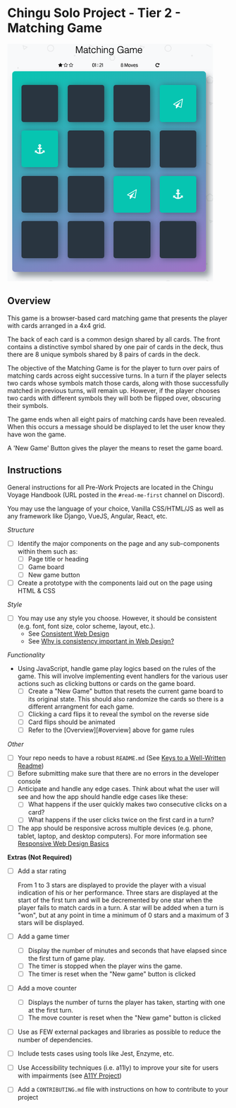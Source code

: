 # Chingu Solo Project - Tier 2 - Matching Game

![matching_game](./assets/matching_game.png)

## Overview

This game is a browser-based card matching game that presents the player with 
cards arranged in a 4x4 grid.

The back of each card is a common design shared by all cards. The front 
contains a distinctive symbol shared by one pair of cards in the deck, thus 
there are 8 unique symbols shared by 8 pairs of cards in the deck.

The objective of the Matching Game is for the player to turn over pairs of 
matching cards across eight successive turns. In a turn if the player selects 
two cards whose symbols match those cards, along with those successfully 
matched in previous turns, will remain up. However, if the player chooses 
two cards with different symbols they will both be flipped over, obscuring 
their symbols.

The game ends when all eight pairs of matching cards have been revealed. When 
this occurs a message should be displayed to let the user know they have won 
the game.

A 'New Game' Button gives the player the means to reset the game board.

## Instructions

General instructions for all Pre-Work Projects are located in the Chingu 
Voyage Handbook (URL posted in the `#read-me-first` channel on Discord). 

You may use the language of your choice, Vanilla CSS/HTML/JS as well as any 
framework like Django, VueJS, Angular, React, etc.

*Structure*
- [ ] Identify the major components on the page and any sub-components within them
such as:
  - [ ] Page title or heading
  - [ ] Game board
  - [ ] New game button
- [ ] Create a prototype with the components laid out on the page using HTML & CSS

*Style*
- [ ] You may use any style you choose. However, it should be consistent (e.g.
font, font size, color scheme, layout, etc.).
  - See [Consistent Web Design](https://1stwebdesigner.com/consistent-web-design/)
  - See [Why is consistency important in Web Design?](https://laceytechsolutions.co.uk/blog/importance-of-consistency-in-web-design/)

*Functionality*
- Using JavaScript, handle game play logics based on the rules of the game.
This will involve implementing event handlers for the various user actions 
such as clicking buttons or cards on the game board.
  - [ ] Create a "New Game" button that resets the current game board to its
original state. This should also randomize the cards so there is a different
arrangment for each game.
  - [ ] Clicking a card flips it to reveal the symbol on the reverse side
  - [ ] Card flips should be animated
  - [ ] Refer to the [Overview][#overview] above for game rules

*Other*
- [ ] Your repo needs to have a robust `README.md` (See [Keys to a Well-Written Readme](https://medium.com/chingu/keys-to-a-well-written-readme-55c53d34fe6d))
- [ ] Before submitting make sure that there are no errors in the developer console
- [ ] Anticipate and handle any edge cases. Think about what the user will see 
and how the app should handle edge cases like these:
  - [ ] What happens if the user quickly makes two consecutive clicks on a card?
  - [ ] What happens if the user clicks twice on the first card in a turn?
- [ ] The app should be responsive across multiple devices (e.g. phone, tablet, 
laptop, and desktop computers). For more information see 
[Responsive Web Design Basics](https://developers.google.com/web/fundamentals/design-and-ux/responsive/)

**Extras (Not Required)**
- [ ] Add a star rating

  From 1 to 3 stars are displayed to provide the player with a visual 
  indication of his or her performance. Three stars are displayed at the start 
  of the first turn and will be decremented by one star when the player fails 
  to match cards in a turn. A star will be added when a turn is "won", but at 
  any point in time a minimum of 0 stars and a maximum of 3 stars will be 
  displayed.

- [ ] Add a game timer 
  - [ ] Display the number of minutes and seconds that have elapsed since the
  first turn of game play. 
  - [ ] The timer is stopped when the player wins the game.
  - [ ] The timer is reset when the "New game" button is clicked
- [ ] Add a move counter
  - [ ] Displays the number of turns the player has taken, starting with one 
  at the first turn.
  - [ ] The move counter is reset when the "New game" button is clicked
- [ ] Use as FEW external packages and libraries as possible to reduce the 
number of dependencies.
- [ ] Include tests cases using tools like Jest, Enzyme, etc.
- [ ] Use Accessibility techniques (i.e. a11ly) to improve your site for users 
with impairments (see [A11Y Project](https://a11yproject.com/))
- [ ] Add a `CONTRIBUTING.md` file with instructions on how to contribute to
your project

